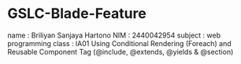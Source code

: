 # GSLC-Blade-Feature
name : Briliyan Sanjaya Hartono
NIM : 2440042954
subject : web programming
class : lA01
Using Conditional Rendering (Foreach) and Reusable Component Tag (@include, @extends, @yields &amp; @section)
